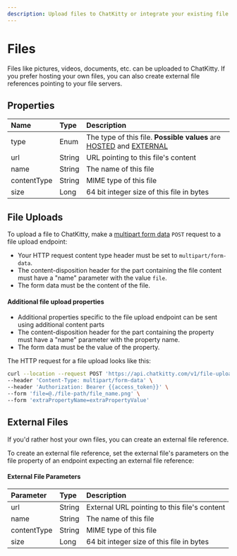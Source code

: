 ```yaml
---
description: Upload files to ChatKitty or integrate your existing file hosting solution.
---
```


# Files

Files like pictures, videos, documents, etc. can be uploaded to ChatKitty. If you prefer hosting your own files, you can also create external file references pointing to your file servers.

## Properties

| Name | Type | Description |
| :--- | :--- | :--- |
| type | Enum | The type of this file. **Possible values** are [HOSTED](https://chatkitty.github.io/chatkitty-api-docs/platform/#files-file-uploads) and [EXTERNAL](https://chatkitty.github.io/chatkitty-api-docs/platform/#files-external-files) |
| url | String | URL pointing to this file's content |
| name | String | The name of this file |
| contentType | String | MIME type of this file |
| size | Long | 64 bit integer size of this file in bytes |

## File Uploads

To upload a file to ChatKitty, make a [multipart form data](https://tools.ietf.org/html/rfc2388) `POST` request to a file upload endpoint:

* Your HTTP request content type header must be set to `multipart/form-data`.
* The content-disposition header for the part containing the file content must have a "name" parameter with the value `file`.
* The form data must be the content of the file.

#### Additional file upload properties <a id="files-file-uploads-additional-file-upload-properties"></a>

* Additional properties specific to the file upload endpoint can be sent using additional content parts
* The content-disposition header for the part containing the property must have a "name" parameter with the property name.
* The form data must be the value of the property.

The HTTP request for a file upload looks like this:

```bash
curl --location --request POST 'https://api.chatkitty.com/v1/file-upload-path' \
--header 'Content-Type: multipart/form-data' \
--header 'Authorization: Bearer {{access_token}}' \
--form 'file=@./file-path/file_name.png' \
--form 'extraPropertyName=extraPropertyValue'
```

## External Files

If you'd rather host your own files, you can create an external file reference.

To create an external file reference, set the external file's parameters on the file property of an endpoint expecting an external file reference:

#### External File Parameters <a id="files-external-files-external-file-parameters"></a>

| Parameter | Type | Description |
| :--- | :--- | :--- |
| url | String | External URL pointing to this file's content |
| name | String | The name of this file |
| contentType | String | MIME type of this file |
| size | Long | 64 bit integer size of this file in bytes |

